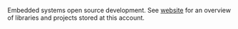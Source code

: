 
Embedded systems open source development. See [website](https://gavinlyonsrepo.github.io/) for an overview of libraries and projects stored at this account.

